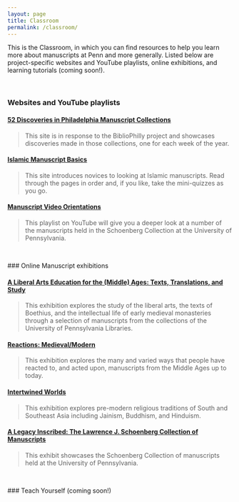 ```yaml
---
layout: page
title: Classroom
permalink: /classroom/
---
```


This is the Classroom, in which you can find resources to help you learn more about manuscripts at Penn and more generally. Listed below are project-specific websites and YouTube playlists, online exhibitions, and learning tutorials (coming soon!).
<p>&nbsp;</p>

### Websites and YouTube playlists

#### [52 Discoveries in Philadelphia Manuscript Collections](https://bibliophilly.pacscl.org/category/fifty-two-discoveries/)

>This site is in response to the BiblioPhilly project and showcases discoveries made in those collections, one for each week of the year.

#### [Islamic Manuscript Basics](https://kislakcenter.github.io/islamicmss/)

>This site introduces novices to looking at Islamic manuscripts. Read through the pages in order and, if you like, take the mini-quizzes as you go.

#### [Manuscript Video Orientations](https://www.youtube.com/playlist?list=PL8e3GREu0zuArF1rYG2JgKxWb_Kp_zmoT)

>This playlist on YouTube will give you a deeper look at a number of the manuscripts held in the Schoenberg Collection at the University of Pennsylvania.

<p>&nbsp;</p>
### Online Manuscript exhibitions

#### [A Liberal Arts Education for the (Middle) Ages: Texts, Translations, and Study](https://ljs101exhibit.omeka.net/introduction)
>This exhibition explores the study of the liberal arts, the texts of Boethius, and the intellectual life of early medieval monasteries through a selection of manuscripts from the collections of the University of Pennsylvania Libraries.

#### [Reactions: Medieval/Modern](http://sceti.library.upenn.edu/reactionsexhibit/)
>This exhibition explores the many and varied ways that people have reacted to, and acted upon, manuscripts from the Middle Ages up to today.

#### [Intertwined Worlds](http://sceti.library.upenn.edu/IntertwinedWorlds/)
>This exhibition explores pre-modern religious traditions of South and Southeast Asia including Jainism, Buddhism, and Hinduism.

#### [A Legacy Inscribed: The Lawrence J. Schoenberg Collection of Manuscripts](http://sceti.library.upenn.edu/legacy/)
>This exhibit showcases the Schoenberg Collection of manuscripts held at the University of Pennsylvania.

<p>&nbsp;</p>
### Teach Yourself (coming soon!)
